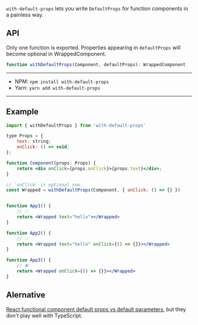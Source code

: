 `with-default-props` lets you write `DefaultProps` for function components in a painless way.


## API
Only one function is exported. Properties appearing in `defaultProps` will become optional in WrappedComponent.

```typescript
function withDefaultProps(Component, defaultProps): WrappedComponent
```

---
-   NPM: `npm install with-default-props`
-   Yarn: `yarn add with-default-props`
---


## Example

```jsx
import { withDefaultProps } from 'with-default-props'

type Props = {
    text: string;
    onClick: () => void;
};

function Component(props: Props) {
    return <div onClick={props.onClick}>{props.text}</div>;
}

// `onClick` is optional now.
const Wrapped = withDefaultProps(Component, { onClick: () => {} })


function App1() {
    // ✅
    return <Wrapped text="hello"></Wrapped>
}

function App2() {
    // ✅
    return <Wrapped text="hello" onClick={() => {}}></Wrapped>
}

function App3() {
    // ❌
    return <Wrapped onClick={() => {}}></Wrapped>
}
```

## Alernative
[React functional component default props vs default parameters](https://stackoverflow.com/q/47774695/5006372), but they don't play well with TypeScript.

